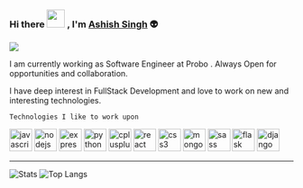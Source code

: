 ### Hi there <img src="https://media.giphy.com/media/mA28dHGEU8Us36wEYJ/giphy.gif" height="32"/> , I'm [Ashish Singh](https://www.linkedin.com/in/ashishl47/) :alien: 
![](https://komarev.com/ghpvc/?username=Logan-47&color=green)

<p align="center">
<p>
I am currently working as Software Engineer at Probo .
Always Open for opportunities and collaboration.

I have deep interest in FullStack Development and love to work on new and interesting technologies.
</p>

``` Technologies I like to work upon ```

  <p align="left">
  <img src="https://github.com/devicons/devicon/blob/master/icons/javascript/javascript-original.svg" alt="javascript" width="40" height="40"/>
  <img src="https://github.com/devicons/devicon/blob/master/icons/nodejs/nodejs-original-wordmark.svg" alt="nodejs" width="40" height="40"/> 
  <img src="https://github.com/devicons/devicon/blob/master/icons/express/express-original-wordmark.svg" alt="express" width="40" height="40"/> 
  <img src="https://github.com/devicons/devicon/blob/master/icons/python/python-original.svg" alt="python" width="40" height="40"/> 
  <img src="https://github.com/devicons/devicon/blob/master/icons/cplusplus/cplusplus-original.svg" alt="cplusplus" width="40" height="40"/>
  <img src="https://github.com/devicons/devicon/blob/master/icons/react/react-original-wordmark.svg" alt="react" width="40" height="40"/>  
  <img src="https://github.com/devicons/devicon/blob/master/icons/css3/css3-original-wordmark.svg" alt="css3" width="40" height="40"/>  
  <img src="https://github.com/devicons/devicon/blob/master/icons/mongodb/mongodb-original-wordmark.svg" alt="mongodb" width="40" height="40"/>  
  <img src="https://github.com/devicons/devicon/blob/master/icons/sass/sass-original.svg" alt="sass" width="40" height="40"/>  
  <img src="https://www.vectorlogo.zone/logos/pocoo_flask/pocoo_flask-icon.svg" alt="flask" width="40" height="40"/>  
  <img src="https://img.icons8.com/color/48/000000/django.png" alt="django" width="40" height="40"/>
  </p>

</p>

<hr>
 <p align="center">
  
  ![Stats](https://github-readme-stats.vercel.app/api?username=Logan-47&w_icons=true&hide_border=true&theme=radical&count_private=true)
  ![Top Langs](https://github-readme-stats.vercel.app/api/top-langs/?username=Logan-47&theme=radical&layout=compact&count_private=true)

</p>
